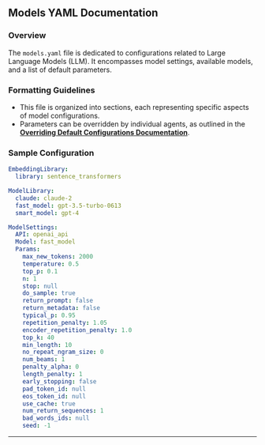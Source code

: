 ## **Models YAML Documentation**

### **Overview**

The `models.yaml` file is dedicated to configurations related to Large Language Models (LLM). It encompasses model settings, available models, and a list of default parameters.

### **Formatting Guidelines**

- This file is organized into sections, each representing specific aspects of model configurations.
- Parameters can be overridden by individual agents, as outlined in the [**Overriding Default Configurations Documentation**](Overrides/OverridingConfig.md).

### **Sample Configuration**

```yaml
EmbeddingLibrary:
  library: sentence_transformers

ModelLibrary:
  claude: claude-2
  fast_model: gpt-3.5-turbo-0613
  smart_model: gpt-4

ModelSettings:
  API: openai_api
  Model: fast_model
  Params:
    max_new_tokens: 2000
    temperature: 0.5
    top_p: 0.1
    n: 1
    stop: null
    do_sample: true
    return_prompt: false
    return_metadata: false
    typical_p: 0.95
    repetition_penalty: 1.05
    encoder_repetition_penalty: 1.0
    top_k: 40
    min_length: 10
    no_repeat_ngram_size: 0
    num_beams: 1
    penalty_alpha: 0
    length_penalty: 1
    early_stopping: false
    pad_token_id: null
    eos_token_id: null
    use_cache: true
    num_return_sequences: 1
    bad_words_ids: null
    seed: -1
```

---
